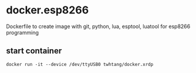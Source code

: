 # docker.esp8266
Dockerfile to create image with git, python, lua, esptool, luatool for esp8266 programming

## start container
```
docker run -it --device /dev/ttyUSB0 twhtang/docker.xrdp
```